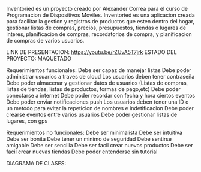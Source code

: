 
Inventoried es un proyecto creado por Alexander Correa para el curso de Programacion de Dispositivos Moviles.
Inventoried es una aplicacion creada para facilitar la gestion y registros de productos que esten dentro del hogar, gestionar listas de compras, precios, presupuestos, tiendas o lugares de interes, planificacion de compras, recordatorios de compra, y planificacion de compras de varios usuarios.

LINK DE PRESENTACION: https://youtu.be/rZUvA5T7jrk
ESTADO DEL PROYECTO: MAQUETADO

Requerimientos funcionales:
Debe ser capaz de manejar listas
Debe poder administrar usuarios a traves de cloud
Los usuarios deben tener contraseña
Debe poder almacenar y gestionar datos de usuarios (Listas de compras, listas de tiendas, listas de productos, formas de pago,etc)
Debe poder conectarse a internet
Debe poder recordar con fecha y hora ciertos eventos
Debe poder enviar notificaciones push
Los usuarios deben tener una ID o un metodo para evitar la repeticion de nombres e indetificacion
Debe poder crearse eventos entre varios usuarios
Debe poder gestionar listas de lugares, con gps

Requerimientos no funcionales: 
Debe ser minimalista
Debe ser intuitiva
Debe ser bonita
Debe tener un minimo de seguridad
Debe sentirse amigable
Debe ser sencilla
Debe ser facil crear nuevos productos
Debe ser facil crear nuevas tiendas
Debe poder entenderse sin tutorial

DIAGRAMA DE CLASES:
